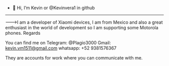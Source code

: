 - 👋 Hi, I’m Kevin or @Kevinvera1 in github
- ----------------------------------
--->I am a developer of Xiaomi devices, I am from Mexico and also a great enthusiast in the world of development so I am supporting some Motorola phones. Regards

You can find me on 
Telegram: @Plagio3000
Gmail: kevin.vm1511@gmail.com
whatsapp: +52 9381576367

They are accounts for work where you can communicate with me.
